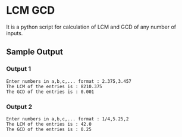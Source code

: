 # LCM GCD

It is a python script for calculation of LCM and GCD of any number of inputs.

## Sample Output
### Output 1
```
Enter numbers in a,b,c,... format : 2.375,3.457
The LCM of the entries is : 8210.375
The GCD of the entries is : 0.001
```
### Output 2
```
Enter numbers in a,b,c,... format : 1/4,5.25,2
The LCM of the entries is : 42.0
The GCD of the entries is : 0.25
```
